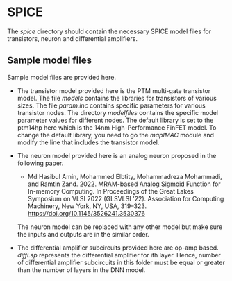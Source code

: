 # SPICE
The _spice_ directory should contain the necessary SPICE model files for transistors, neuron and differential amplifiers.

## Sample model files
Sample model files are provided here.
- The transistor model provided here is the PTM multi-gate transistor model. The file _models_ contains the libraries for transistors of various sizes. The file _param.inc_ contains specific parameters for various transistor nodes. The directory _modelfiles_ contains the specific model parameter values for different nodes. The default library is set to the ptm14hp here which is the 14nm High-Performance FinFET model. To change the default library, you need to go the _mapIMAC_ module and modify the line that includes the transistor model.
- The neuron model provided here is an analog neuron proposed in the following paper.
  - Md Hasibul Amin, Mohammed Elbtity, Mohammadreza Mohammadi, and Ramtin Zand. 2022. MRAM-based Analog Sigmoid Function for In-memory Computing. In Proceedings of the Great Lakes Symposium on     VLSI 2022 (GLSVLSI '22). Association for Computing Machinery, New York, NY, USA, 319–323. https://doi.org/10.1145/3526241.3530376

  The neuron model can be replaced with any other model but make sure the inputs and outputs are in the similar order.
- The differential amplifier subcircuits provided here are op-amp based. _diffi.sp_ represents the differential amplifier for ith layer. Hence, number of differential amplifier subcircuits in this folder must be equal or greater than the number of layers in the DNN model.
